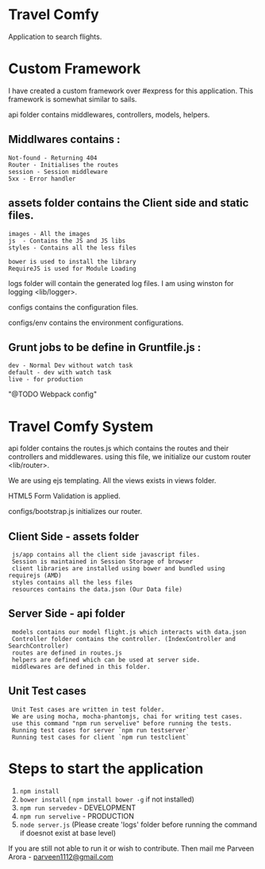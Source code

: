 # Travel Comfy

Application to search flights.

# Custom Framework

I have created a custom framework over #express for this application. This framework is somewhat similar to sails.

api folder contains middlewares, controllers, models, helpers.

## Middlwares contains :
    Not-found - Returning 404
    Router - Initialises the routes
    session - Session middleware
    5xx - Error handler
  
## assets folder contains the Client side and static files.
    images - All the images
    js  - Contains the JS and JS libs
    styles - Contains all the less files
    
    bower is used to install the library
    RequireJS is used for Module Loading

logs folder will contain the generated log files. I am using winston for logging <lib/logger>.

configs contains the configuration files.

configs/env contains the environment configurations.

## Grunt jobs to be define in Gruntfile.js :
    dev - Normal Dev without watch task
    default - dev with watch task
    live - for production
   
"@TODO Webpack config"

# Travel Comfy System

api folder contains the routes.js which contains the routes and their controllers and middlewares. using this file, we initialize our custom router <lib/router>.

We are using ejs templating. All the views exists in views folder.

HTML5 Form Validation is applied.

configs/bootstrap.js initializes our router.

  ## Client Side - assets folder
     
     js/app contains all the client side javascript files.
     Session is maintained in Session Storage of browser
     client libraries are installed using bower and bundled using requirejs (AMD)
     styles contains all the less files
     resources contains the data.json (Our Data file)
  
  ## Server Side - api folder
     
     models contains our model flight.js which interacts with data.json
     Controller folder contains the controller. (IndexController and SearchController)
     routes are defined in routes.js
     helpers are defined which can be used at server side.
     middlewares are defined in this folder.

  ## Unit Test cases
     
     Unit Test cases are written in test folder.
     We are using mocha, mocha-phantomjs, chai for writing test cases.
     use this command "npm run servelive" before running the tests.
     Running test cases for server `npm run testserver`
     Running test cases for client `npm run testclient`

# Steps to start the application
1. `npm install`
2. `bower install` ( `npm install bower -g` if not installed)
3. `npm run servedev` - DEVELOPMENT
4. `npm run servelive` - PRODUCTION
5. `node server.js` (Please create 'logs' folder before running the command if doesnot exist at base level)

If you are still not able to run it or wish to contribute. Then mail me
    Parveen Arora - <a href="mailto:parveen1112@gmail.com">parveen1112@gmail.com</a>
